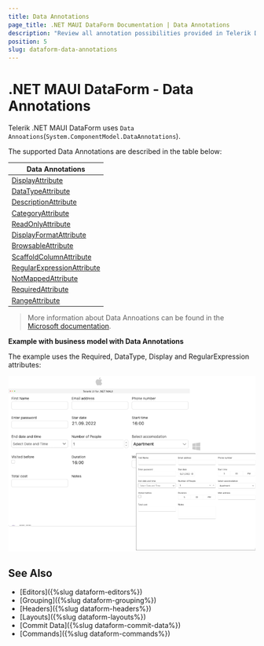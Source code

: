 ```yaml
---
title: Data Annotations
page_title: .NET MAUI DataForm Documentation | Data Annotations
description: "Review all annotation possibilities provided in Telerik DataForm for .NET MAUI control."
position: 5
slug: dataform-data-annotations
---
```


# .NET MAUI DataForm - Data Annotations 

Telerik .NET MAUI DataForm uses `Data Annoations`(`System.ComponentModel.DataAnnotations`).

The supported Data Annotations are described in the table below:

| Data Annotations |
| ------------- |
| [DisplayAttribute](https://learn.microsoft.com/en-us/dotnet/api/system.componentmodel.dataannotations.displayattribute?view=net-7.0) |
| [DataTypeAttribute](https://learn.microsoft.com/en-us/dotnet/api/system.componentmodel.dataannotations.datatypeattribute?view=net-7.0) |
| [DescriptionAttribute](https://learn.microsoft.com/en-us/dotnet/api/system.componentmodel.descriptionattribute?view=net-7.0) |
| [CategoryAttribute](https://learn.microsoft.com/en-us/dotnet/api/system.componentmodel.categoryattribute?view=net-7.0) |
| [ReadOnlyAttribute](https://learn.microsoft.com/en-us/dotnet/api/system.componentmodel.readonlyattribute?view=net-7.0) |
| [DisplayFormatAttribute](https://learn.microsoft.com/en-us/dotnet/api/system.componentmodel.dataannotations.displayformatattribute?view=net-7.0) |
| [BrowsableAttribute](https://learn.microsoft.com/en-us/dotnet/api/system.componentmodel.browsableattribute?view=net-7.0) |
| [ScaffoldColumnAttribute](https://learn.microsoft.com/en-us/dotnet/api/system.componentmodel.dataannotations.scaffoldcolumnattribute?view=net-7.0) |
| [RegularExpressionAttribute](https://learn.microsoft.com/en-us/dotnet/api/system.componentmodel.dataannotations.regularexpressionattribute?view=net-7.0) |
| [NotMappedAttribute](https://learn.microsoft.com/en-us/dotnet/api/system.componentmodel.dataannotations.schema.notmappedattribute?view=net-7.0) |
| [RequiredAttribute](https://learn.microsoft.com/en-us/dotnet/api/system.componentmodel.dataannotations.requiredattribute?view=net-7.0) |
| [RangeAttribute](https://learn.microsoft.com/en-us/dotnet/api/system.componentmodel.dataannotations.rangeattribute?view=net-7.0) |

> More information about Data Annoations can be found in the [Microsoft documentation](https://learn.microsoft.com/en-us/dotnet/api/system.componentmodel.dataannotations?view=net-7.0).

**Example with business model with Data Annotations**

The example uses the Required, DataType, Display and RegularExpression attributes:

<snippet id='dataform-datatype-editors-model'/>

![RadDataForm Data Type Editors](images/dataform-editors-datatypes-desktop.png)

## See Also

- [Editors]({%slug dataform-editors%})
- [Grouping]({%slug dataform-grouping%})
- [Headers]({%slug dataform-headers%})
- [Layouts]({%slug dataform-layouts%})
- [Commit Data]({%slug dataform-commit-data%})
- [Commands]({%slug dataform-commands%})

